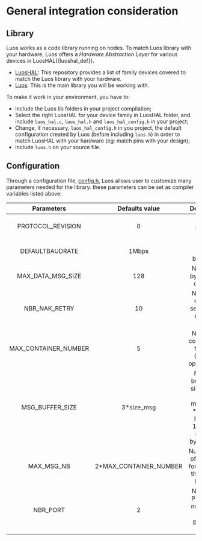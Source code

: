 # General integration consideration

## Library
Luos works as a code library running on nodes. To match Luos library with your hardware, Luos offers a *Hardware Abstraction Layer* for various devices in <span class="cust_tooltip">LuosHAL<span class="cust_tooltiptext">{{luoshal_def}}</span></span>.

 - <a href="https://github.com/Luos-io/LuosHAL" target="_blank">LuosHAL</a>: This repository provides a list of family devices covered to match the Luos library with your hardware.
 - <a href="https://github.com/Luos-io/Luos" target="_blank">Luos</a>: This is the main library you will be working with.

To make it work in your environment, you have to:

 - Include the Luos lib folders in your project compilation;
 - Select the right LuosHAL for your device family in LuosHAL folder, and include `luos_hal.c`, `luos_hal.h` and `luos_hal_config.h` in your project;
 - Change, if necessary, `luos_hal_config.h` in you project, the default configuration created by Luos (before including `luos.h`) in order to match LuosHAL with your hardware (eg: match pins with your design);
 - Include `luos.h` on your source file.

## Configuration

Through a configuration file, <a href="https://github.com/Luos-io/Luos/tree/master/Robus/inc" target="_blank">config.h</a>, Luos allows user to customize many parameters needed for the library. these parameters can be set as compiler variables listed above:

| Parameters | Defaults value | Description |
| :---: | :---: | :---: |
| PROTOCOL_REVISION | 0 | Luos protocol version |
| DEFAULTBAUDRATE | 1Mbps | Default network bauderate |
| MAX_DATA_MSG_SIZE | 128 | Number of bytes of the data field |
| NBR_NAK_RETRY | 10 | Number of retries to send after a received NAK |
| MAX_CONTAINER_NUMBER | 5 | Number of containers in the node (memory optimisation) |
| MSG_BUFFER_SIZE | 3*size_msg | Message buffer size. size max of a message(3 * (7 bytes header + 128 bytes data + 2 bytes CRC)) |
| MAX_MSG_NB | 2*MAX_CONTAINER_NUMBER | Number max of message for container that can be buffered |
| NBR_PORT | 2 | Number of PTP on the node ( max 8). see [electronic design](../hardware_topics/electronic-design.md).|
